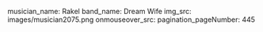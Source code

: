 musician_name: Rakel
band_name: Dream Wife
img_src: images/musician2075.png
onmouseover_src: 
pagination_pageNumber: 445